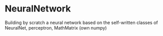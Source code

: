 # NeuralNetwork
Building by scratch a neural network based on the self-written classes of NeuralNet, perceptron, MathMatrix (own numpy)
